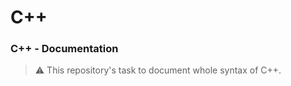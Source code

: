 # C++


### C++  -  Documentation

> :warning: This repository's task to document whole syntax of C++.


